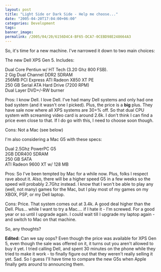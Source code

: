 ```yaml
---
layout: post
title: "Light Side or Dark Side - Help me choose..."
date: "2005-04-20T17:04:00+06:00"
categories: Development 
tags: 
banner_image: 
permalink: /2005/04/20/6156D4C4-BF65-DCA7-0CEBD98E248664A3
---
```


So, it's time for a new machine. I've narrowed it down to two main choices:

The new Dell XPS Gen 5. Includes:

Dual Core Pentiun w/ HT Tech (3.20 Ghz 800 FSB).<br>
2 Gig Dual Channel DDR2 SDRAM<br>
256MB PCI Express ATI Radeon X850 XT PE<br>
250 GB Serial ATA Hard Drive (7200 RPM)<br>
Dual Layer DVD+/-RW burner

Pros: I know Dell. I love Dell. I've had many Dell systems and only had one bad system (and it wasn't one I picked). Plus, the price is a <b>big</b> plus.  They have sale now where all XPS systems are 30+% off. So that dual CPU system with screaming video card is around 2.6k. I don't think I can find a price even close to that. If I do go with this, I need to choose soon though.

Cons: Not a Mac (see below)

I'm also considering a Mac G5 with these specs:

Dual 2.5Ghz PowerPC G5<br>
2GB DDR400 SDRAM<br>
250 GB SATA<br>
ATI Radeon 9600 XT w/ 128 MB

Pros: So I've been tempted by Mac for a while now. Plus, folks I respect rave about it. Also, there will be a higher speed G5 in a few weeks so the speed will probably 2.7Ghz instead. I know that I won't be able to play any (well, not many) games for the Mac, but I play most of my games on my XBOX, PSP, or my Dell laptop.

Cons: Price. That system comes out at 3.4k. A good deal higher than the Dell. Plus... while I want to try a Mac.... if I hate it - I'm screwed. For a good year or so until I upgrade again. I could wait till I upgrade my laptop again - and switch to Mac on that machine.

So, any thoughts?

<b>Edited:</b> Can we say oops? Even though the price was available for XPS Gen 5, even though the sale was offered on it, it turns out you aren't allowed to buy it yet. I tried calling Dell, and spent 30 minutes on the phone while they tried to make it work - to finally figure out that they weren't really selling it yet. Sad. So I guess I'll have time to compare the new G5s when Apple finally gets around to announcing them.